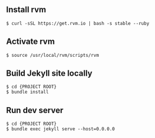 ## Install rvm

~~~~
$ curl -sSL https://get.rvm.io | bash -s stable --ruby
~~~~


## Activate rvm

~~~~
$ source /usr/local/rvm/scripts/rvm
~~~~


## Build Jekyll site locally

~~~~
$ cd {PROJECT ROOT}
$ bundle install
~~~~


## Run dev server

~~~~
$ cd {PROJECT ROOT}
$ bundle exec jekyll serve --host=0.0.0.0
~~~~
